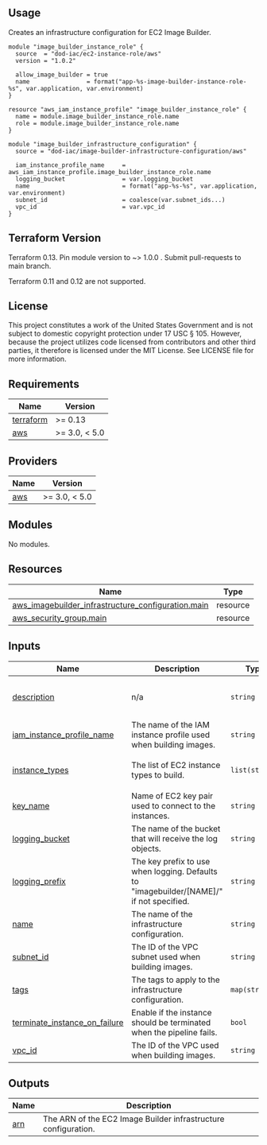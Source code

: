 <!-- BEGINNING OF PRE-COMMIT-TERRAFORM DOCS HOOK -->
## Usage

Creates an infrastructure configuration for EC2 Image Builder.

```hcl
module "image_builder_instance_role" {
  source  = "dod-iac/ec2-instance-role/aws"
  version = "1.0.2"

  allow_image_builder = true
  name                = format("app-%s-image-builder-instance-role-%s", var.application, var.environment)
}

resource "aws_iam_instance_profile" "image_builder_instance_role" {
  name = module.image_builder_instance_role.name
  role = module.image_builder_instance_role.name
}

module "image_builder_infrastructure_configuration" {
  source = "dod-iac/image-builder-infrastructure-configuration/aws"

  iam_instance_profile_name     = aws_iam_instance_profile.image_builder_instance_role.name
  logging_bucket                = var.logging_bucket
  name                          = format("app-%s-%s", var.application, var.environment)
  subnet_id                     = coalesce(var.subnet_ids...)
  vpc_id                        = var.vpc_id
}

```

## Terraform Version

Terraform 0.13. Pin module version to ~> 1.0.0 . Submit pull-requests to main branch.

Terraform 0.11 and 0.12 are not supported.

## License

This project constitutes a work of the United States Government and is not subject to domestic copyright protection under 17 USC § 105.  However, because the project utilizes code licensed from contributors and other third parties, it therefore is licensed under the MIT License.  See LICENSE file for more information.

## Requirements

| Name | Version |
|------|---------|
| <a name="requirement_terraform"></a> [terraform](#requirement\_terraform) | >= 0.13 |
| <a name="requirement_aws"></a> [aws](#requirement\_aws) | >= 3.0, < 5.0 |

## Providers

| Name | Version |
|------|---------|
| <a name="provider_aws"></a> [aws](#provider\_aws) | >= 3.0, < 5.0 |

## Modules

No modules.

## Resources

| Name | Type |
|------|------|
| [aws_imagebuilder_infrastructure_configuration.main](https://registry.terraform.io/providers/hashicorp/aws/latest/docs/resources/imagebuilder_infrastructure_configuration) | resource |
| [aws_security_group.main](https://registry.terraform.io/providers/hashicorp/aws/latest/docs/resources/security_group) | resource |

## Inputs

| Name | Description | Type | Default | Required |
|------|-------------|------|---------|:--------:|
| <a name="input_description"></a> [description](#input\_description) | n/a | `string` | `"An infrastructure configuration for EC2 Image Builder."` | no |
| <a name="input_iam_instance_profile_name"></a> [iam\_instance\_profile\_name](#input\_iam\_instance\_profile\_name) | The name of the IAM instance profile used when building images. | `string` | n/a | yes |
| <a name="input_instance_types"></a> [instance\_types](#input\_instance\_types) | The list of EC2 instance types to build. | `list(string)` | <pre>[<br>  "t3.small"<br>]</pre> | no |
| <a name="input_key_name"></a> [key\_name](#input\_key\_name) | Name of EC2 key pair used to connect to the instances. | `string` | `""` | no |
| <a name="input_logging_bucket"></a> [logging\_bucket](#input\_logging\_bucket) | The name of the bucket that will receive the log objects. | `string` | `""` | no |
| <a name="input_logging_prefix"></a> [logging\_prefix](#input\_logging\_prefix) | The key prefix to use when logging.  Defaults to "imagebuilder/[NAME]/" if not specified. | `string` | `""` | no |
| <a name="input_name"></a> [name](#input\_name) | The name of the infrastructure configuration. | `string` | n/a | yes |
| <a name="input_subnet_id"></a> [subnet\_id](#input\_subnet\_id) | The ID of the VPC subnet used when building images. | `string` | n/a | yes |
| <a name="input_tags"></a> [tags](#input\_tags) | The tags to apply to the infrastructure configuration. | `map(string)` | `{}` | no |
| <a name="input_terminate_instance_on_failure"></a> [terminate\_instance\_on\_failure](#input\_terminate\_instance\_on\_failure) | Enable if the instance should be terminated when the pipeline fails. | `bool` | `true` | no |
| <a name="input_vpc_id"></a> [vpc\_id](#input\_vpc\_id) | The ID of the VPC used when building images. | `string` | n/a | yes |

## Outputs

| Name | Description |
|------|-------------|
| <a name="output_arn"></a> [arn](#output\_arn) | The ARN of the EC2 Image Builder infrastructure configuration. |
<!-- END OF PRE-COMMIT-TERRAFORM DOCS HOOK -->
